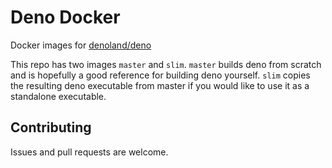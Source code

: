 # Deno Docker

Docker images for [denoland/deno](https://github.com/denoland/deno)

This repo has two images `master` and `slim`. `master` builds deno from scratch and is hopefully a good reference for building deno yourself. `slim` copies the resulting deno executable from master if you would like to use it as a standalone executable.

## Contributing

Issues and pull requests are welcome. 
